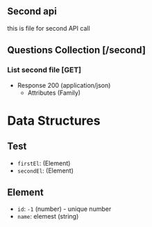 ## Second api

this is file for second API call

## Questions Collection [/second]

### List second file [GET]

+ Response 200 (application/json)
    + Attributes (Family)

# Data Structures

## Test
- `firstEl`: (Element)
- `secondEl`: (Element)

## Element
- `id`: `-1` (number) - unique number
- `name`: elemest (string)
